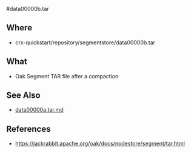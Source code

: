 #data00000b.tar

## Where

- crx-quickstart/repository/segmentstore/data00000b.tar

## What

- Oak Segment TAR file after a compaction

## See Also

- [data00000a.tar.md](data00000a.tar.md)

## References

- https://jackrabbit.apache.org/oak/docs/nodestore/segment/tar.html

